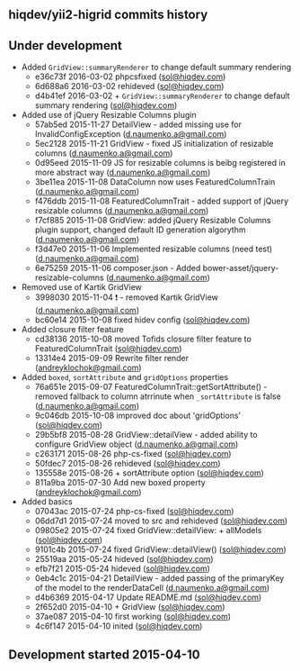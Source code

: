 hiqdev/yii2-higrid commits history
----------------------------------

## Under development

- Added `GridView::summaryRenderer` to change default summary rendering
    - e36c73f 2016-03-02 phpcsfixed (sol@hiqdev.com)
    - 6d688a6 2016-03-02 rehideved (sol@hiqdev.com)
    - d4b41ef 2016-03-02 + `GridView::summaryRenderer` to change default summary rendering (sol@hiqdev.com)
- Added use of jQuery Resizable Columns plugin
    - 57ab5ed 2015-11-27 DetailView - added missing use for InvalidConfigException (d.naumenko.a@gmail.com)
    - 5ec2128 2015-11-21 GridView - fixed JS initialization of resizable columns (d.naumenko.a@gmail.com)
    - 0d95eed 2015-11-09 JS for resizable columns is beibg registered in more abstract way (d.naumenko.a@gmail.com)
    - 3be11ea 2015-11-08 DataColumn now uses FeaturedColumnTrain (d.naumenko.a@gmail.com)
    - f476ddb 2015-11-08 FeaturedColumnTrait - added support of jQuery resizable columns (d.naumenko.a@gmail.com)
    - f7cf885 2015-11-08 GridView: added jQuery Resizable Columns plugin support, changed default ID generation algorythm (d.naumenko.a@gmail.com)
    - f3d47e0 2015-11-06 Implemented resizable columns (need test) (d.naumenko.a@gmail.com)
    - 6e75259 2015-11-06 composer.json - Added bower-asset/jquery-resizable-columns (d.naumenko.a@gmail.com)
- Removed use of Kartik GridView
    - 3998030 2015-11-04  :exclamation: - removed Kartik GridView (d.naumenko.a@gmail.com)
    - bc60e14 2015-10-08 fixed hidev config (sol@hiqdev.com)
- Added closure filter feature
    - cd38136 2015-10-08 moved Tofids closure filter feature to FeaturedColumnTrait (sol@hiqdev.com)
    - 13314e4 2015-09-09 Rewrite filter render (andreyklochok@gmail.com)
- Added `boxed`, `sortAttribute` and `gridOptions` properties
    - 76a651e 2015-09-07 FeaturedColumnTrait::getSortAttribute() - removed fallback to column atrrinute when `_sortAttribute` is false (d.naumenko.a@gmail.com)
    - 9c046db 2015-10-08 improved doc about 'gridOptions' (sol@hiqdev.com)
    - 29b5bf8 2015-08-28 GridView::detailView - added ability to configure GridView object (d.naumenko.a@gmail.com)
    - c263171 2015-08-26 php-cs-fixed (sol@hiqdev.com)
    - 50fdec7 2015-08-26 rehideved (sol@hiqdev.com)
    - 135558e 2015-08-26 + sortAttribute option (sol@hiqdev.com)
    - 811a9ba 2015-07-30 Add new boxed property (andreyklochok@gmail.com)
- Added basics
    - 07043ac 2015-07-24 php-cs-fixed (sol@hiqdev.com)
    - 06dd7d1 2015-07-24 moved to src and rehideved (sol@hiqdev.com)
    - 09805e2 2015-07-24 fixed GridView::detailView: + allModels (sol@hiqdev.com)
    - 9101c4b 2015-07-24 fixed GridView::detailView() (sol@hiqdev.com)
    - 25519aa 2015-05-24 hideved (sol@hiqdev.com)
    - efb7f21 2015-05-24 hideved (sol@hiqdev.com)
    - 0eb4c1c 2015-04-21 DetailView - added passing of the primaryKey of the model to the renderDataCell (d.naumenko.a@gmail.com)
    - d4b6369 2015-04-17 Update README.md (sol@hiqdev.com)
    - 2f652d0 2015-04-10 + GridView (sol@hiqdev.com)
    - 37ae087 2015-04-10 first working (sol@hiqdev.com)
    - 4c6f147 2015-04-10 inited (sol@hiqdev.com)

## Development started 2015-04-10

